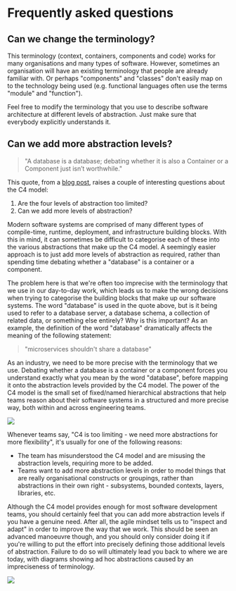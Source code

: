 <!-- ---
layout: default
title: FAQ
parent: Abstractions
nav_order: 99
permalink: /abstractions/faq
--- -->

# Frequently asked questions

## Can we change the terminology?

This terminology (context, containers, components and code) works for many organisations and many types of software. 
However, sometimes an organisation will have an existing terminology that people are already familiar with. Or perhaps 
"components" and "classes" don't easily map on to the technology being used (e.g. functional languages often use the 
terms "module" and "function").

Feel free to modify the terminology that you use to describe software architecture at different levels of abstraction. 
Just make sure that everybody explicitly understands it.

## Can we add more abstraction levels?

> "A database is a database; debating whether it is also a Container or a Component just isn’t worthwhile."

This quote, from a [blog post](https://www.ilograph.com/blog/posts/concrete-diagramming-models/), raises a couple of interesting questions about the C4 model:

1. Are the four levels of abstraction too limited?
2. Can we add more levels of abstraction?

Modern software systems are comprised of many different types of compile-time, runtime, deployment, and infrastructure 
building blocks. With this in mind, it can sometimes be difficult to categorise each of these into the various 
abstractions that make up the C4 model. A seemingly easier approach is to just add more levels of abstraction as 
required, rather than spending time debating whether a "database" is a container or a component.

The problem here is that we're often too imprecise with the terminology that we use in our day-to-day work,
which leads us to make the wrong decisions when trying to categorise the building blocks that make up our software 
systems. The word "database" is used in the quote above, but is it being used to refer to a 
database server, a database schema, a collection of related data, or something else entirely?
Why is this important? As an example, the definition of the word "database" dramatically affects the 
meaning of the following statement:

> "microservices shouldn't share a database"

As an industry, we need to be more precise with the terminology that we use. Debating whether a database is a 
container or a component forces you understand exactly what you mean by the word "database", before mapping it 
onto the abstraction levels provided by the C4 model. The power of the C4 model is the small set of fixed/named 
hierarchical abstractions that help teams reason about their software systems in a structured and more precise way,
both within and across engineering teams.

![](/images/flexible-abstractions-1.png)

Whenever teams say, "C4 is too limiting - we need more abstractions for more flexibility", it's usually for one
of the following reasons:

- The team has misunderstood the C4 model and are misusing the abstraction levels, requiring more to be added.
- Teams want to add more abstraction levels in order to model things that are really organisational constructs or groupings, rather than abstractions in their own right - subsystems, bounded contexts, layers, libraries, etc.

Although the C4 model provides enough for most software development teams, you should certainly feel that you can add
more abstraction levels if you have a genuine need. After all, the agile mindset tells us to "inspect and adapt" in 
order to improve the way that we work. This should be seen an advanced manoeuvre though, and you should only consider 
doing it if you're willing to put the effort into precisely defining those additional levels of abstraction.
Failure to do so will ultimately lead you back to where we are today, with diagrams showing ad hoc abstractions 
caused by an impreciseness of terminology.

![](/images/flexible-abstractions-2.png)